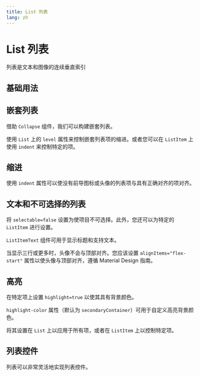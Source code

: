 ```yaml
---
title: List 列表
lang: zh
---
```


# List 列表

列表是文本和图像的连续垂直索引

## 基础用法

<demo src="../../../example/list/basic.vue" />

## 嵌套列表

借助 `Collapse` 组件，我们可以构建嵌套列表。

使用 `List` 上的 `level` 属性来控制嵌套列表项的缩进。或者您可以在 `ListItem` 上使用 `indent` 来控制特定的项。

<demo src="../../../example/list/nested.vue" preview="[72-86]" />

## 缩进

使用 `indent` 属性可以使没有前导图标或头像的列表项与具有正确对齐的项对齐。

<demo src="../../../example/list/indent.vue" />

## 文本和不可选择的列表

将 `selectable=false` 设置为使项目不可选择。此外，您还可以为特定的 `ListItem` 进行设置。

`ListItemText` 组件可用于显示标题和支持文本。

<demo src="../../../example/list/text-unselectable.vue" />

当显示三行或更多时，头像不会与顶部对齐。您应该设置 `alignItems="flex-start"` 属性以使头像与顶部对齐，遵循 Material Design 指南。

## 高亮

在特定项上设置 `highlight=true` 以使其具有背景颜色。

`highlight-color` 属性（默认为 `secondaryContainer`）可用于自定义高亮背景颜色。

将其设置在 `List` 上以应用于所有项，或者在 `ListItem` 上以控制特定项。

<demo src="../../../example/list/highlight.vue" preview="[22-28]" />

## 列表控件

列表可以非常灵活地实现列表控件。

<demo src="../../../example/list/list-controls.vue" />
